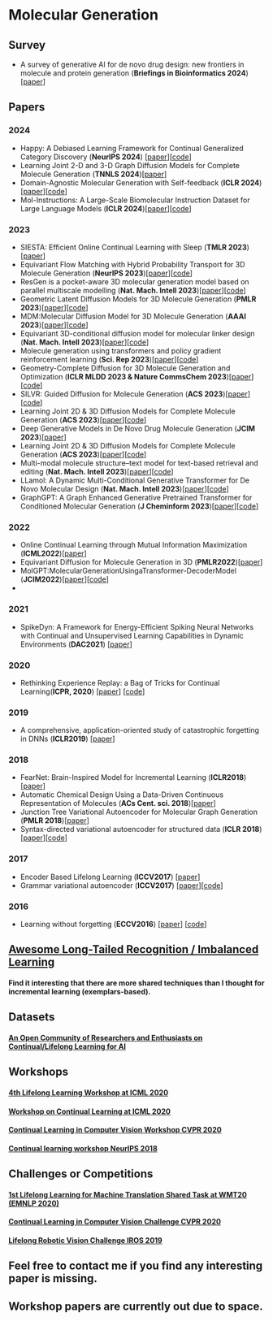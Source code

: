 # Molecular Generation
## Survey
- <a name="todo"></a> A survey of generative AI for de novo drug design: new frontiers in molecule and protein generation (**Briefings in Bioinformatics 2024**)  [[paper](https://openreview.net/forum?id=lUD54uNG73)]
## Papers

### 2024
- <a name="todo"></a> Happy: A Debiased Learning Framework for Continual Generalized Category Discovery (**NeurIPS 2024**) [[paper](https://arxiv.org/abs/2410.06535)][[code](https://github.com/mashijie1028/Happy-CGCD)]
- <a name="todo"></a>  Learning Joint 2-D and 3-D Graph Diffusion Models for Complete Molecule Generation (**TNNLS 2024**)[[paper](https://ieeexplore.ieee.org/stamp/stamp.jsp?tp=&arnumber=10589299)]
- <a name="todo"></a>  Domain-Agnostic Molecular Generation with Self-feedback (**ICLR 2024**)[[paper](https://arxiv.org/abs/2301.11259)][[code](https://github.com/zjunlp/MolGen)]
- <a name="todo"></a>  Mol-Instructions: A Large-Scale Biomolecular Instruction Dataset for Large Language Models (**ICLR 2024**)[[paper](https://arxiv.org/abs/2306.08018)][[code](https://github.com/zjunlp/Mol-Instructions)]
### 2023
- <a name="todo"></a> SIESTA: Efficient Online Continual Learning with Sleep (**TMLR 2023**)[[paper](https://arxiv.org/abs/2303.10725)]
- <a name="todo"></a> Equivariant Flow Matching with Hybrid Probability Transport for 3D Molecule Generation (**NeurIPS 2023**)[[paper](https://proceedings.neurips.cc/paper_files/paper/2023/file/01d64478381c33e29ed611f1719f5a37-Paper-Conference.pdf)][[code](https://github.com/AlgoMole/MolFM)]
- <a name="todo"></a>  ResGen is a pocket-aware 3D molecular generation model based on parallel multiscale modelling (**Nat. Mach. Intell 2023**)[[paper](https://www.nature.com/articles/s42256-023-00712-7)][[code](https://www.nature.com/articles/s42256-023-00712-7)]
- <a name="todo"></a> Geometric Latent Diffusion Models for 3D Molecule Generation (**PMLR 2023**)[[paper](https://arxiv.org/abs/2305.01140)][[code](https://arxiv.org/abs/2305.01140)]
- <a name="todo"></a>  MDM:Molecular Diffusion Model for 3D Molecule Generation (**AAAI 2023**)[[paper](https://arxiv.org/abs/2209.05710)][[code](https://arxiv.org/abs/2209.05710)]
- <a name="todo"></a>  Equivariant 3D-conditional diffusion model for molecular linker design (**Nat. Mach. Intell 2023**)[[paper](https://arxiv.org/abs/2210.05274)][[code](https://github.com/igashov/DiffLinker)]
- <a name="todo"></a>  Molecule generation using transformers and policy gradient reinforcement learning (**Sci. Rep 2023**)[[paper](https://doi.org/10.1038/s41598-023-35648-w)][[code](https://doi.org/10.1038/s41598-023-35648-w)]
- <a name="todo"></a>  Geometry-Complete Diffusion for 3D Molecule Generation and Optimization (**ICLR MLDD 2023 & Nature CommsChem 2023**)[[paper](https://doi.org/10.1038/s42004-024-01233-z)][[code](https://github.com/BioinfoMachineLearning/bio-diffusion)]
- <a name="todo"></a>  SILVR: Guided Diffusion for Molecule Generation (**ACS 2023**)[[paper](https://pubs.acs.org/doi/10.1021/acs.jcim.3c00667#)][[code](https://github.com/nichrun/e3_diffusion_for_molecules)]
- <a name="todo"></a>  Learning Joint 2D & 3D Diffusion Models for Complete Molecule Generation (**ACS 2023**)[[paper](https://arxiv.org/abs/2305.12347)][[code](https://github.com/GRAPH-0/JODO)]
- <a name="todo"></a>  Deep Generative Models in De Novo Drug Molecule Generation (**JCIM 2023**)[[paper](https://pubs.acs.org/doi/epdf/10.1021/acs.jcim.3c01496?ref=article_openPDF)]
- <a name="todo"></a>  Learning Joint 2D & 3D Diffusion Models for Complete Molecule Generation (**ACS 2023**)[[paper](https://arxiv.org/abs/2305.12347)][[code](https://github.com/GRAPH-0/JODO)]
- <a name="todo"></a>  Multi-modal molecule structure–text model for text-based retrieval and editing (**Nat. Mach. Intell 2023**)[[paper](https://www.nature.com/articles/s42256-023-00759-6)][[code](https://github.com/chao1224/MoleculeSTM)]
- <a name="todo"></a>  LLamol: A Dynamic Multi-Conditional Generative Transformer for De Novo Molecular Design (**Nat. Mach. Intell 2023**)[[paper](https://arxiv.org/pdf/2311.14407)][[code](https://github.com/Fraunhofer-SCAI/llamol)]
- <a name="todo"></a>  GraphGPT: A Graph Enhanced Generative Pretrained Transformer for Conditioned Molecular Generation (**J Cheminform 2023**)[[paper](https://www.mdpi.com/1422-0067/24/23/16761)][[code](https://github.com/luhao27/GraphGPT)]




### 2022
- <a name="todo"></a> Online Continual Learning through Mutual Information Maximization (**ICML2022**)[[paper](https://proceedings.mlr.press/v162/guo22g/guo22g.pdf)] 
- <a name="todo"></a> Equivariant Diffusion for Molecule Generation in 3D (**PMLR2022**)[[paper](https://arxiv.org/pdf/2203.17003)]
- <a name="todo"></a> MolGPT:MolecularGenerationUsingaTransformer-DecoderModel (**JCIM2022**)[[paper](https://pubs.acs.org/doi/epdf/10.1021/acs.jcim.1c00600?ref=article_openPDF)][[code](https://github.com/devalab/molgpt)]
- 
### 2021
- <a name="todo"></a> SpikeDyn: A Framework for Energy-Efficient Spiking Neural Networks with Continual and Unsupervised Learning Capabilities in Dynamic Environments (**DAC2021**) [[paper](https://doi.org/10.1109/DAC18074.2021.9586281)]

### 2020
- <a name="todo"></a> Rethinking Experience Replay: a Bag of Tricks for Continual Learning(**ICPR, 2020**) [[paper](https://arxiv.org/abs/2010.05595)] [[code](https://github.com/hastings24/rethinking_er)]

### 2019

- <a name="todo"></a> A comprehensive, application-oriented study of catastrophic forgetting in DNNs (**ICLR2019**) [[paper](https://openreview.net/forum?id=BkloRs0qK7)] 

### 2018

- <a name="todo"></a> FearNet: Brain-Inspired Model for Incremental Learning (**ICLR2018**) [[paper](https://openreview.net/forum?id=SJ1Xmf-Rb)]
- <a name="todo"></a>  Automatic Chemical Design Using a Data-Driven Continuous Representation of Molecules (**ACs Cent. sci. 2018**)[[paper](https://pubs.acs.org/doi/epdf/10.1021/acscentsci.7b00572?ref=article_openPDF)]
- <a name="todo"></a>  Junction Tree Variational Autoencoder for Molecular Graph Generation (**PMLR 2018**)[[paper](https://arxiv.org/pdf/1802.04364)]
- <a name="todo"></a>  Syntax-directed variational autoencoder for structured data (**ICLR 2018**)[[paper](https://arxiv.org/pdf/1802.08786)][[code](https://github.com/Hanjun-Dai/sdvae)]
### 2017

- <a name="todo"></a> Encoder Based Lifelong Learning (**ICCV2017**) [[paper](https://arxiv.org/abs/1704.01920)]
- <a name="todo"></a> Grammar variational autoencoder (**ICCV2017**) [[paper](https://arxiv.org/pdf/1703.01925)][[code](https://github.com/mkusner/grammarVAE)]

### 2016
- <a name="todo"></a> Learning without forgetting (**ECCV2016**) [[paper](https://link.springer.com/chapter/10.1007/978-3-319-46493-0_37)] [[code](https://github.com/lizhitwo/LearningWithoutForgetting)]

## [Awesome Long-Tailed Recognition / Imbalanced Learning](https://github.com/xialeiliu/Awesome-LongTailed-Recognition)
#### Find it interesting that there are more shared techniques than I thought for incremental learning (exemplars-based). 

## Datasets
#### [An Open Community of Researchers and Enthusiasts on Continual/Lifelong Learning for AI](https://www.continualai.org/)

## Workshops
#### [4th Lifelong Learning Workshop at ICML 2020](https://lifelongml.github.io/)
#### [Workshop on Continual Learning at ICML 2020](https://icml.cc/Conferences/2020/Schedule?showEvent=5743)
#### [Continual Learning in Computer Vision Workshop CVPR 2020](https://sites.google.com/view/clvision2020/overview)
#### [Continual learning workshop NeurIPS 2018](https://sites.google.com/view/continual2018/home?authuser=0)

## Challenges or Competitions
#### [1st Lifelong Learning for Machine Translation Shared Task at WMT20 (EMNLP 2020)](http://www.statmt.org/wmt20/lifelong-learning-task.html)
#### [Continual Learning in Computer Vision Challenge CVPR 2020](https://sites.google.com/view/clvision2020/challenge?authuser=0)
#### [Lifelong Robotic Vision Challenge IROS 2019](https://lifelong-robotic-vision.github.io)

## Feel free to contact me if you find any interesting paper is missing.
## Workshop papers are currently out due to space.
